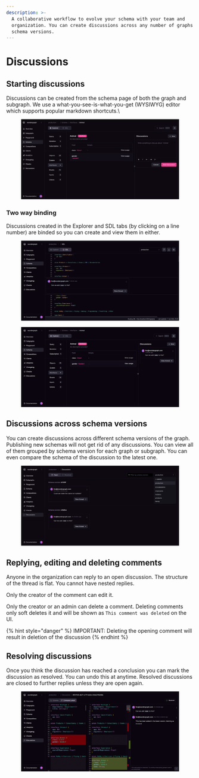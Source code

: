 ```yaml
---
description: >-
  A collaborative workflow to evolve your schema with your team and
  organization. You can create discussions across any number of graphs and
  schema versions.
---
```


# Discussions

## Starting discussions

Discussions can be created from the schema page of both the graph and subgraph. We use a what-you-see-is-what-you-get (WYSIWYG) editor which supports popular markdown shortcuts.\


<figure><img src="../.gitbook/assets/image (1) (1).png" alt=""><figcaption></figcaption></figure>

### Two way binding

Discussions created in the Explorer and SDL tabs (by clicking on a line number) are binded so you can create and view them in either.&#x20;

<div>

<figure><img src="../.gitbook/assets/localhost_3000_wundergraph_graph_production_schema_category=interfaces&#x26;typename=Animal (1).png" alt=""><figcaption></figcaption></figure>

 

<figure><img src="../.gitbook/assets/localhost_3000_wundergraph_graph_production_schema_category=interfaces&#x26;typename=Animal.png" alt=""><figcaption></figcaption></figure>

</div>

## Discussions across schema versions

You can create discussions across different schema versions of the graph. Publishing new schemas will not get rid of any discussions. You can view all of them grouped by schema version for each graph or subgraph. You can even compare the schema of the discussion to the latest one.

<figure><img src="../.gitbook/assets/image (1) (1) (1).png" alt=""><figcaption></figcaption></figure>

## Replying, editing and deleting comments

Anyone in the organization can reply to an open discussion. The structure of the thread is flat. You cannot have nested replies.&#x20;

Only the creator of the comment can edit it.&#x20;

Only the creator or an admin can delete a comment. Deleting comments only soft deletes it and will be shown as `This comment was deleted` on the UI.

{% hint style="danger" %}
IMPORTANT: Deleting the opening comment will result in deletion of the discussion
{% endhint %}



## Resolving discussions

Once you think the discussion has reached a conclusion you can mark the discussion as resolved. You can undo this at anytime. Resolved discussions are closed to further replies unless they are open again.

<figure><img src="../.gitbook/assets/localhost_3000_wundergraph_graph_production_schema_category=interfaces&#x26;typename=Animal (1) (1).png" alt=""><figcaption></figcaption></figure>

